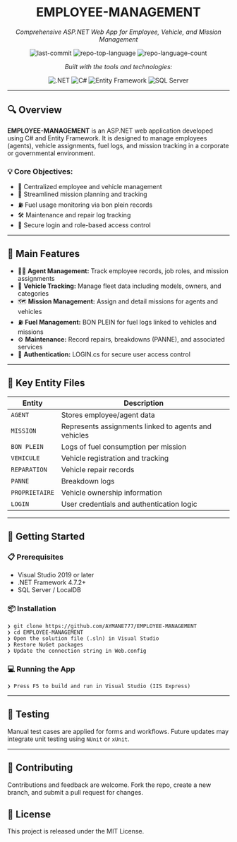 <div align="center">
  <h1>EMPLOYEE-MANAGEMENT</h1>
  <p><em>Comprehensive ASP.NET Web App for Employee, Vehicle, and Mission Management</em></p>
  <img alt="last-commit" src="https://img.shields.io/github/last-commit/AYMANE777/EMPLOYEE-MANAGEMENT?style=flat&logo=git&logoColor=white&color=0080ff">
  <img alt="repo-top-language" src="https://img.shields.io/github/languages/top/AYMANE777/EMPLOYEE-MANAGEMENT?style=flat&color=0080ff">
  <img alt="repo-language-count" src="https://img.shields.io/github/languages/count/AYMANE777/EMPLOYEE-MANAGEMENT?style=flat&color=0080ff">
  <p><em>Built with the tools and technologies:</em></p>
  <img alt=".NET" src="https://img.shields.io/badge/.NET-512BD4.svg?style=flat&logo=dotnet&logoColor=white">
  <img alt="C#" src="https://img.shields.io/badge/C%23-239120.svg?style=flat&logo=c-sharp&logoColor=white">
  <img alt="Entity Framework" src="https://img.shields.io/badge/Entity%20Framework-512BD4.svg?style=flat&logo=entity-framework&logoColor=white">
  <img alt="SQL Server" src="https://img.shields.io/badge/SQL%20Server-CC2927.svg?style=flat&logo=microsoft-sql-server&logoColor=white">
</div>

---

<h2>🔍 Overview</h2>
<p><strong>EMPLOYEE-MANAGEMENT</strong> is an ASP.NET web application developed using C# and Entity Framework. It is designed to manage employees (agents), vehicle assignments, fuel logs, and mission tracking in a corporate or governmental environment.</p>

<h3>💡 Core Objectives:</h3>
<ul>
  <li>📑 Centralized employee and vehicle management</li>
  <li>📌 Streamlined mission planning and tracking</li>
  <li>⛽ Fuel usage monitoring via bon plein records</li>
  <li>🛠 Maintenance and repair log tracking</li>
  <li>🔐 Secure login and role-based access control</li>
</ul>

---

<h2>🧱 Main Features</h2>
<ul>
  <li>👨‍💼 <strong>Agent Management:</strong> Track employee records, job roles, and mission assignments</li>
  <li>🚗 <strong>Vehicle Tracking:</strong> Manage fleet data including models, owners, and categories</li>
  <li>🗺️ <strong>Mission Management:</strong> Assign and detail missions for agents and vehicles</li>
  <li>⛽ <strong>Fuel Management:</strong> BON PLEIN for fuel logs linked to vehicles and missions</li>
  <li>⚙️ <strong>Maintenance:</strong> Record repairs, breakdowns (PANNE), and associated services</li>
  <li>🔐 <strong>Authentication:</strong> LOGIN.cs for secure user access control</li>
</ul>

---

<h2>📁 Key Entity Files</h2>
<table>
  <thead><tr><th>Entity</th><th>Description</th></tr></thead>
  <tbody>
    <tr><td><code>AGENT</code></td><td>Stores employee/agent data</td></tr>
    <tr><td><code>MISSION</code></td><td>Represents assignments linked to agents and vehicles</td></tr>
    <tr><td><code>BON PLEIN</code></td><td>Logs of fuel consumption per mission</td></tr>
    <tr><td><code>VEHICULE</code></td><td>Vehicle registration and tracking</td></tr>
    <tr><td><code>REPARATION</code></td><td>Vehicle repair records</td></tr>
    <tr><td><code>PANNE</code></td><td>Breakdown logs</td></tr>
    <tr><td><code>PROPRIETAIRE</code></td><td>Vehicle ownership information</td></tr>
    <tr><td><code>LOGIN</code></td><td>User credentials and authentication logic</td></tr>
  </tbody>
</table>

---

<h2>🚀 Getting Started</h2>

<h3>📋 Prerequisites</h3>
<ul>
  <li>Visual Studio 2019 or later</li>
  <li>.NET Framework 4.7.2+</li>
  <li>SQL Server / LocalDB</li>
</ul>

<h3>📦 Installation</h3>
<pre><code class="language-sh">❯ git clone https://github.com/AYMANE777/EMPLOYEE-MANAGEMENT
❯ cd EMPLOYEE-MANAGEMENT
❯ Open the solution file (.sln) in Visual Studio
❯ Restore NuGet packages
❯ Update the connection string in Web.config
</code></pre>

<h3>💻 Running the App</h3>
<pre><code class="language-sh">❯ Press F5 to build and run in Visual Studio (IIS Express)
</code></pre>

---

<h2>🧪 Testing</h2>
<p>Manual test cases are applied for forms and workflows. Future updates may integrate unit testing using <code>NUnit</code> or <code>xUnit</code>.</p>

---

<h2>📌 Contributing</h2>
<p>Contributions and feedback are welcome. Fork the repo, create a new branch, and submit a pull request for changes.</p>

<h2>📄 License</h2>
<p>This project is released under the MIT License.</p>
